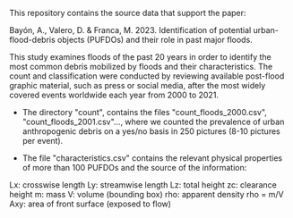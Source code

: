 This repository contains the source data that support the paper:

Bayón, A., Valero, D. & Franca, M. 2023. Identification of potential urban-flood-debris objects (PUFDOs) and their role in past major floods.

This study examines floods of the past 20 years in order to identify the most common debris mobilized by floods and their characteristics. The count and classification were conducted by reviewing available post-flood graphic material, such as press or social media, after the most widely covered events worldwide each year from 2000 to 2021.

- The directory "count", contains the files "count_floods_2000.csv", "count_floods_2001.csv"..., where we counted the prevalence of urban anthropogenic debris on a yes/no basis in 250 pictures (8-10 pictures per event).

- The file "characteristics.csv" contains the relevant physical properties of more than 100 PUFDOs and the source of the information:

Lx:  crosswise length
Ly:  streamwise length
Lz:  total height
zc:  clearance height
m:   mass
V:   volume (bounding box)
rho: apparent density rho = m/V
Axy: area of front surface (exposed to flow)
